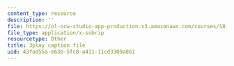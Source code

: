 ```yaml
---
content_type: resource
description: ''
file: https://ol-ocw-studio-app-production.s3.amazonaws.com/courses/18-01sc-single-variable-calculus-fall-2010/43fad55ae63b5fc8a41111cd3309a861_7K1sB05pE0A.vtt
file_type: application/x-subrip
resourcetype: Other
title: 3play caption file
uid: 43fad55a-e63b-5fc8-a411-11cd3309a861
---
```


